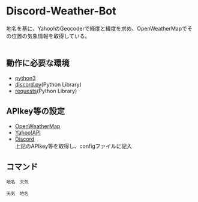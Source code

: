 # Discord-Weather-Bot
地名を基に、Yahoo!のGeocoderで経度と緯度を求め、OpenWeatherMapでその位置の気象情報を取得している。<br>
<br>
## 動作に必要な環境
- [python3](https://www.python.org/downloads/)<br>
- [discord.py](https://github.com/Rapptz/discord.py)(Python Library)<br>
- [requests](https://github.com/requests/requests)(Python Library)<br>

## APIkey等の設定
- [OpenWeatherMap](https://openweathermap.org/)<br>
- [Yahoo!API](https://e.developer.yahoo.co.jp/register)<br>
- [Discord](https://discordapp.com/developers/applications/me)<br>
上記のAPIkey等を取得し、configファイルに記入

## コマンド
```
地名　天気
```
```
天気　地名
```

